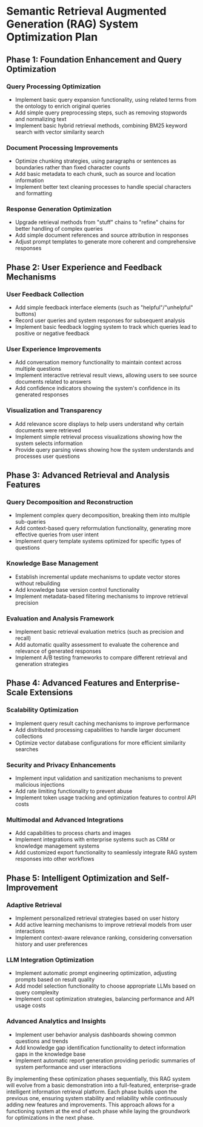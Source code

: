 # Semantic Retrieval Augmented Generation (RAG) System Optimization Plan

## Phase 1: Foundation Enhancement and Query Optimization

### Query Processing Optimization
- Implement basic query expansion functionality, using related terms from the ontology to enrich original queries
- Add simple query preprocessing steps, such as removing stopwords and normalizing text
- Implement basic hybrid retrieval methods, combining BM25 keyword search with vector similarity search

### Document Processing Improvements
- Optimize chunking strategies, using paragraphs or sentences as boundaries rather than fixed character counts
- Add basic metadata to each chunk, such as source and location information
- Implement better text cleaning processes to handle special characters and formatting

### Response Generation Optimization
- Upgrade retrieval methods from "stuff" chains to "refine" chains for better handling of complex queries
- Add simple document references and source attribution in responses
- Adjust prompt templates to generate more coherent and comprehensive responses

## Phase 2: User Experience and Feedback Mechanisms

### User Feedback Collection
- Add simple feedback interface elements (such as "helpful"/"unhelpful" buttons)
- Record user queries and system responses for subsequent analysis
- Implement basic feedback logging system to track which queries lead to positive or negative feedback

### User Experience Improvements
- Add conversation memory functionality to maintain context across multiple questions
- Implement interactive retrieval result views, allowing users to see source documents related to answers
- Add confidence indicators showing the system's confidence in its generated responses

### Visualization and Transparency
- Add relevance score displays to help users understand why certain documents were retrieved
- Implement simple retrieval process visualizations showing how the system selects information
- Provide query parsing views showing how the system understands and processes user questions

## Phase 3: Advanced Retrieval and Analysis Features

### Query Decomposition and Reconstruction
- Implement complex query decomposition, breaking them into multiple sub-queries
- Add context-based query reformulation functionality, generating more effective queries from user intent
- Implement query template systems optimized for specific types of questions

### Knowledge Base Management
- Establish incremental update mechanisms to update vector stores without rebuilding
- Add knowledge base version control functionality
- Implement metadata-based filtering mechanisms to improve retrieval precision

### Evaluation and Analysis Framework
- Implement basic retrieval evaluation metrics (such as precision and recall)
- Add automatic quality assessment to evaluate the coherence and relevance of generated responses
- Implement A/B testing frameworks to compare different retrieval and generation strategies

## Phase 4: Advanced Features and Enterprise-Scale Extensions

### Scalability Optimization
- Implement query result caching mechanisms to improve performance
- Add distributed processing capabilities to handle larger document collections
- Optimize vector database configurations for more efficient similarity searches

### Security and Privacy Enhancements
- Implement input validation and sanitization mechanisms to prevent malicious injections
- Add rate limiting functionality to prevent abuse
- Implement token usage tracking and optimization features to control API costs

### Multimodal and Advanced Integrations
- Add capabilities to process charts and images
- Implement integrations with enterprise systems such as CRM or knowledge management systems
- Add customized export functionality to seamlessly integrate RAG system responses into other workflows

## Phase 5: Intelligent Optimization and Self-Improvement

### Adaptive Retrieval
- Implement personalized retrieval strategies based on user history
- Add active learning mechanisms to improve retrieval models from user interactions
- Implement context-aware relevance ranking, considering conversation history and user preferences

### LLM Integration Optimization
- Implement automatic prompt engineering optimization, adjusting prompts based on result quality
- Add model selection functionality to choose appropriate LLMs based on query complexity
- Implement cost optimization strategies, balancing performance and API usage costs

### Advanced Analytics and Insights
- Implement user behavior analysis dashboards showing common questions and trends
- Add knowledge gap identification functionality to detect information gaps in the knowledge base
- Implement automatic report generation providing periodic summaries of system performance and user interactions

By implementing these optimization phases sequentially, this RAG system will evolve from a basic demonstration into a full-featured, enterprise-grade intelligent information retrieval platform. Each phase builds upon the previous one, ensuring system stability and reliability while continuously adding new features and improvements. This approach allows for a functioning system at the end of each phase while laying the groundwork for optimizations in the next phase.
